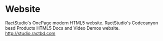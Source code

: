 # Website
 RactStudio's OnePage modern HTML5 website. RactStudio's Codecanyon besd Products HTML5 Docs and Video Demos website. http://studio.ractbd.com 
